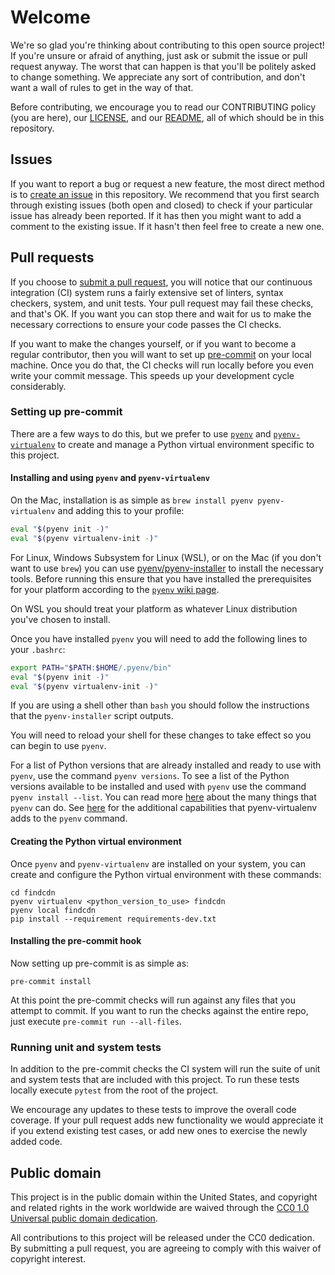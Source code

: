 # Welcome

We're so glad you're thinking about contributing to this open source project! If
you're unsure or afraid of anything, just ask or submit the issue or pull
request anyway. The worst that can happen is that you'll be politely asked to
change something. We appreciate any sort of contribution, and don't want a wall
of rules to get in the way of that.

Before contributing, we encourage you to read our CONTRIBUTING policy (you are
here), our [LICENSE](LICENSE), and our [README](README.md), all of which should
be in this repository.

## Issues

If you want to report a bug or request a new feature, the most direct method is
to [create an issue](https://github.com/cisagov/findcdn/issues) in this
repository. We recommend that you first search through existing issues (both
open and closed) to check if your particular issue has already been reported. If
it has then you might want to add a comment to the existing issue. If it hasn't
then feel free to create a new one.

## Pull requests

If you choose to
[submit a pull request](https://github.com/cisagov/findcdn/pulls), you will
notice that our continuous integration (CI) system runs a fairly extensive set
of linters, syntax checkers, system, and unit tests. Your pull request may fail
these checks, and that's OK. If you want you can stop there and wait for us to
make the necessary corrections to ensure your code passes the CI checks.

If you want to make the changes yourself, or if you want to become a regular
contributor, then you will want to set up [pre-commit](https://pre-commit.com/)
on your local machine. Once you do that, the CI checks will run locally before
you even write your commit message. This speeds up your development cycle
considerably.

### Setting up pre-commit

There are a few ways to do this, but we prefer to use
[`pyenv`](https://github.com/pyenv/pyenv) and
[`pyenv-virtualenv`](https://github.com/pyenv/pyenv-virtualenv) to create and
manage a Python virtual environment specific to this project.

#### Installing and using `pyenv` and `pyenv-virtualenv`

On the Mac, installation is as simple as `brew install pyenv pyenv-virtualenv`
and adding this to your profile:

```bash
eval "$(pyenv init -)"
eval "$(pyenv virtualenv-init -)"
```

For Linux, Windows Subsystem for Linux (WSL), or on the Mac (if you don't want
to use `brew`) you can use
[pyenv/pyenv-installer](https://github.com/pyenv/pyenv-installer) to install the
necessary tools. Before running this ensure that you have installed the
prerequisites for your platform according to the
[`pyenv` wiki page](https://github.com/pyenv/pyenv/wiki/common-build-problems).

On WSL you should treat your platform as whatever Linux distribution you've
chosen to install.

Once you have installed `pyenv` you will need to add the following lines to your
`.bashrc`:

```bash
export PATH="$PATH:$HOME/.pyenv/bin"
eval "$(pyenv init -)"
eval "$(pyenv virtualenv-init -)"
```

If you are using a shell other than `bash` you should follow the instructions
that the `pyenv-installer` script outputs.

You will need to reload your shell for these changes to take effect so you can
begin to use `pyenv`.

For a list of Python versions that are already installed and ready to use with
`pyenv`, use the command `pyenv versions`. To see a list of the Python versions
available to be installed and used with `pyenv` use the command
`pyenv install --list`. You can read more
[here](https://github.com/pyenv/pyenv/blob/master/COMMANDS.md) about the many
things that `pyenv` can do. See
[here](https://github.com/pyenv/pyenv-virtualenv#usage) for the additional
capabilities that pyenv-virtualenv adds to the `pyenv` command.

#### Creating the Python virtual environment

Once `pyenv` and `pyenv-virtualenv` are installed on your system, you can create
and configure the Python virtual environment with these commands:

```console
cd findcdn
pyenv virtualenv <python_version_to_use> findcdn
pyenv local findcdn
pip install --requirement requirements-dev.txt
```

#### Installing the pre-commit hook

Now setting up pre-commit is as simple as:

```console
pre-commit install
```

At this point the pre-commit checks will run against any files that you attempt
to commit. If you want to run the checks against the entire repo, just execute
`pre-commit run --all-files`.

### Running unit and system tests

In addition to the pre-commit checks the CI system will run the suite of unit
and system tests that are included with this project. To run these tests locally
execute `pytest` from the root of the project.

We encourage any updates to these tests to improve the overall code coverage. If
your pull request adds new functionality we would appreciate it if you extend
existing test cases, or add new ones to exercise the newly added code.

## Public domain

This project is in the public domain within the United States, and copyright and
related rights in the work worldwide are waived through the
[CC0 1.0 Universal public domain dedication](https://creativecommons.org/publicdomain/zero/1.0/).

All contributions to this project will be released under the CC0 dedication. By
submitting a pull request, you are agreeing to comply with this waiver of
copyright interest.

